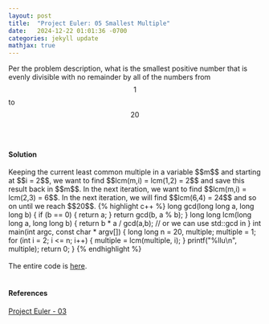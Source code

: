 ```yaml
---
layout: post
title:  "Project Euler: 05 Smallest Multiple"
date:   2024-12-22 01:01:36 -0700
categories: jekyll update
mathjax: true
---
```

Per the problem description, what is the smallest positive number that is evenly divisible with no remainder by all of the numbers from $$1$$ to $$20$$
<br>
<br>
<!------------------------------------------------------------------------------------>
<h4><b>Solution</b></h4>
Keeping the current least common multiple in a variable $$m$$ and starting at $$i = 2$$, we want to find $$lcm(m,i) = lcm(1,2) = 2$$ and save this result back in $$m$$. In the next iteration, we want to find $$lcm(m,i) = lcm(2,3) = 6$$. In the next iteration, we will find $$lcm(6,4) = 24$$ and so on until we reach $$20$$. 
{% highlight c++ %}
long gcd(long long a, long long b) {
    if (b == 0) {
        return a;
    }
    return gcd(b, a % b);
}
long long lcm(long long a, long long b) {
    return b * a / gcd(a,b); // or we can use std::gcd in <numeric>
}
int main(int argc, const char * argv[]) {
    long long n = 20, multiple;
    multiple = 1;
    for (int i = 2; i <= n; i++) {
        multiple = lcm(multiple, i);
    }
    printf("%llu\n", multiple);
    return 0;
}
{% endhighlight %}
<br>
<br>
<!------------------------------------------------------------------------------------>
The entire code is <a href="https://github.com/strncat/project-euler/blob/main/0005-smallest-multiple.cpp">here</a>.
<br>
<br>
<!------------------------------------------------------------------------------------>
<h4><b>References</b></h4>
<a href="https://projecteuler.net/problem=3">Project Euler - 03</a>
<br>
<br>


